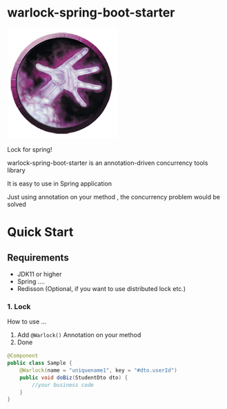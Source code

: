 # warlock-spring-boot-starter

![Warlock](warlock_icon_2.png)

Lock for spring!

warlock-spring-boot-starter is an annotation-driven concurrency tools library

It is easy to use in Spring application

Just using annotation on your method , the concurrency problem would be solved


# Quick Start

## Requirements

* JDK11 or higher
* Spring ....
* Redisson (Optional, if you want to use distributed lock etc.)

### 1. Lock

How to use ...

1. Add `@Warlock()` Annotation on your method
2. Done

```java
@Component
public class Sample {
    @Warlock(name = "uniquename1", key = "#dto.userId")
    public void doBiz(StudentDto dto) {
        //your business code
    }
}
```

